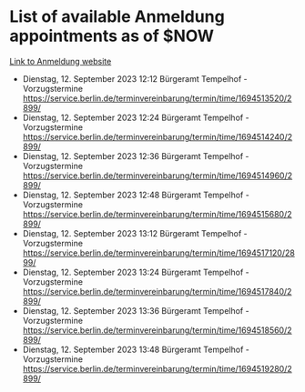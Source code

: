 # List of available Anmeldung appointments as of $NOW
[Link to Anmeldung website](https://service.berlin.de/terminvereinbarung/termin/tag.php?termin=1&anliegen[]=120686&dienstleisterlist=122210,122217,327316,122219,327312,122227,327314,122231,327346,122243,327348,122254,122252,329742,122260,329745,122262,329748,122271,327278,122273,327274,122277,327276,330436,122280,327294,122282,327290,122284,327292,122291,327270,122285,327266,122286,327264,122296,327268,150230,329760,122297,327286,122294,327284,122312,329763,122314,329775,122304,327330,122311,327334,122309,327332,317869,122281,327352,122279,329772,122283,122276,327324,122274,327326,122267,329766,122246,327318,122251,327320,122257,327322,122208,327298,122226,327300&herkunft=http%3A%2F%2Fservice.berlin.de%2Fdienstleistung%2F120686%2F)
- Dienstag, 12. September 2023 12:12 Bürgeramt Tempelhof - Vorzugstermine https://service.berlin.de/terminvereinbarung/termin/time/1694513520/2899/
- Dienstag, 12. September 2023 12:24 Bürgeramt Tempelhof - Vorzugstermine https://service.berlin.de/terminvereinbarung/termin/time/1694514240/2899/
- Dienstag, 12. September 2023 12:36 Bürgeramt Tempelhof - Vorzugstermine https://service.berlin.de/terminvereinbarung/termin/time/1694514960/2899/
- Dienstag, 12. September 2023 12:48 Bürgeramt Tempelhof - Vorzugstermine https://service.berlin.de/terminvereinbarung/termin/time/1694515680/2899/
- Dienstag, 12. September 2023 13:12 Bürgeramt Tempelhof - Vorzugstermine https://service.berlin.de/terminvereinbarung/termin/time/1694517120/2899/
- Dienstag, 12. September 2023 13:24 Bürgeramt Tempelhof - Vorzugstermine https://service.berlin.de/terminvereinbarung/termin/time/1694517840/2899/
- Dienstag, 12. September 2023 13:36 Bürgeramt Tempelhof - Vorzugstermine https://service.berlin.de/terminvereinbarung/termin/time/1694518560/2899/
- Dienstag, 12. September 2023 13:48 Bürgeramt Tempelhof - Vorzugstermine https://service.berlin.de/terminvereinbarung/termin/time/1694519280/2899/
